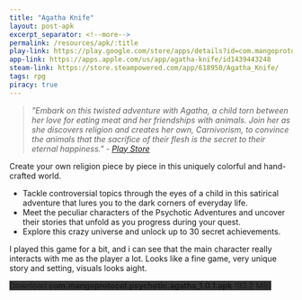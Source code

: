```yaml
---
title: "Agatha Knife"
layout: post-apk
excerpt_separator: <!--more-->
permalink: /resources/apk/:title
play-link: https://play.google.com/store/apps/details?id=com.mangoprotocol.psychotic.agatha
app-link: https://apps.apple.com/us/app/agatha-knife/id1439443248
steam-link: https://store.steampowered.com/app/618950/Agatha_Knife/
tags: rpg
piracy: true
---
```


> _"Embark on this twisted adventure with Agatha, a child torn between her love for eating meat and her friendships with animals. Join her as she discovers religion and creates her own, Carnivorism, to convince the animals that the sacrifice of their flesh is the secret to their eternal happiness." - <a href="https://play.google.com/store/apps/details?id=com.mangoprotocol.psychotic.agatha" target="_blank">Play Store</a>_

Create your own religion piece by piece in this uniquely colorful and hand-crafted world. 

- Tackle controversial topics through the eyes of a child in this satirical adventure that lures you to the dark corners of everyday life. 
- Meet the peculiar characters of the Psychotic Adventures and uncover their stories that unfold as you progress during your quest.
- Explore this crazy universe and unlock up to 30 secret achievements.

I played this game for a bit, and i can see that the main character really interacts with me as the player a lot. Looks like a fine game, very unique story and setting, visuals looks aight.

<div class="text-center">
    <a class="btn btn-dark btn-block w-100" onclick='apk("com.mangoprotocol.psychotic.agatha_1.0.1.apk")' target="_blank" style="text-decoration: none; background-color: #333;"> Download <b>com.mangoprotocol.psychotic.agatha_1.0.1.apk</b> (93.2 MB)</a>
</div>
